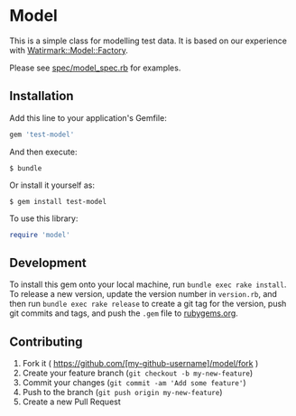 # Model

This is a simple class for modelling test data. It is based on our experience with [Watirmark::Model::Factory](https://github.com/watirmark/watirmark/blob/master/spec/model_factory_spec.rb).

Please see [spec/model_spec.rb](spec/model_spec.rb) for examples.

## Installation

Add this line to your application's Gemfile:

```ruby
gem 'test-model'
```

And then execute:

    $ bundle

Or install it yourself as:

    $ gem install test-model
    
To use this library:

```ruby
require 'model'
```

## Development

To install this gem onto your local machine, run `bundle exec rake install`. To release a new version, update the version number in `version.rb`, and then run `bundle exec rake release` to create a git tag for the version, push git commits and tags, and push the `.gem` file to [rubygems.org](https://rubygems.org).

## Contributing

1. Fork it ( https://github.com/[my-github-username]/model/fork )
2. Create your feature branch (`git checkout -b my-new-feature`)
3. Commit your changes (`git commit -am 'Add some feature'`)
4. Push to the branch (`git push origin my-new-feature`)
5. Create a new Pull Request
